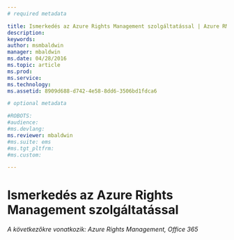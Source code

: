 ```yaml
---
# required metadata

title: Ismerkedés az Azure Rights Management szolgáltatással | Azure RMS
description:
keywords:
author: msmbaldwin
manager: mbaldwin
ms.date: 04/28/2016
ms.topic: article
ms.prod:
ms.service:
ms.technology:
ms.assetid: 8909d688-d742-4e58-8dd6-3506bd1fdca6

# optional metadata

#ROBOTS:
#audience:
#ms.devlang:
ms.reviewer: mbaldwin
#ms.suite: ems
#ms.tgt_pltfrm:
#ms.custom:

---
```


# Ismerkedés az Azure Rights Management szolgáltatással

*A következőkre vonatkozik: Azure Rights Management, Office 365*



<!--HONumber=Apr16_HO4-->



